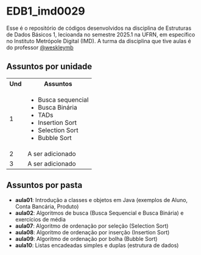 # EDB1_imd0029

Esse é o repositório de códigos desenvolvidos na disciplina de Estruturas de Dados Básicos 1, lecioanda no semestre 2025.1 na UFRN, em específico no Instituto Metrópole Digital (IMD). A turma da disciplina que tive aulas é do professor <a href="https://github.com/weskleymb"> @weskleymb</a>


## Assuntos por unidade

<table>
  <tbody>
    <tr>
      <th>Und</th>
      <th align="center">Assuntos</th>
    </tr>
      <td>1</td>
      <td align="left">
         <ul>
          <li>Busca sequencial</li>
          <li>Busca Binária</li>
          <li>TADs</li>
          <li>Insertion Sort</li>
          <li>Selection Sort</li>
          <li>Bubble Sort</li>
        </ul>
      </td>
    <tr>
      <td>2</td>
      <td align="left">
        <text>A ser adicionado</text>
      </td>
    </tr>
    <tr>
      <td>3</td>
      <td align="left">
        <text>A ser adicionado</text>
      </td>
    </tr>
  </tbody>
</table>


## Assuntos por pasta

<ul>
  <li><b>aula01</b>: Introdução a classes e objetos em Java (exemplos de Aluno, Conta Bancária, Produto)</li>
  <li><b>aula02</b>: Algoritmos de busca (Busca Sequencial e Busca Binária) e exercícios de média</li>
  <li><b>aula07</b>: Algoritmo de ordenação por seleção (Selection Sort)</li>
  <li><b>aula08</b>: Algoritmo de ordenação por inserção (Insertion Sort)</li>
  <li><b>aula09</b>: Algoritmo de ordenação por bolha (Bubble Sort)</li>
  <li><b>aula10</b>: Listas encadeadas simples e duplas (estrutura de dados)</li>
</ul>
